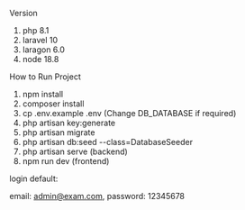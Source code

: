 Version 
1. php 8.1
2. laravel 10
3. laragon 6.0
4. node 18.8

How to Run Project

1. npm install
2. composer install
3. cp .env.example .env (Change DB_DATABASE if required)
4. php artisan key:generate
5. php artisan migrate
6. php artisan db:seed --class=DatabaseSeeder
7. php artisan serve (backend)
8. npm run dev (frontend)

login default:

email: admin@exam.com, password: 12345678










